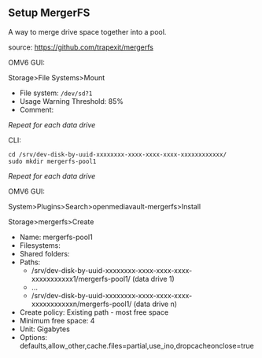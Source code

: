 ## Setup MergerFS

A way to merge drive space together into a pool.

source: https://github.com/trapexit/mergerfs  

OMV6 GUI:

Storage>File Systems>Mount
* File system: ```/dev/sd?1```
* Usage Warning Threshold: 85%
* Comment:

_Repeat for each data drive_

CLI:

```console
cd /srv/dev-disk-by-uuid-xxxxxxxx-xxxx-xxxx-xxxx-xxxxxxxxxxxx/
sudo mkdir mergerfs-pool1
```
_Repeat for each data drive_

OMV6 GUI:

System>Plugins>Search>openmediavault-mergerfs>Install

Storage>mergerfs>Create
* Name: mergerfs-pool1
* Filesystems:
* Shared folders:
* Paths:
  * /srv/dev-disk-by-uuid-xxxxxxxx-xxxx-xxxx-xxxx-xxxxxxxxxxx1/mergerfs-pool1/ (data drive 1)
  * ...
  * /srv/dev-disk-by-uuid-xxxxxxxx-xxxx-xxxx-xxxx-xxxxxxxxxxxn/mergerfs-pool1/ (data drive n)
* Create policy: Existing path - most free space
* Minimum free space: 4
* Unit: Gigabytes
* Options: defaults,allow_other,cache.files=partial,use_ino,dropcacheonclose=true
